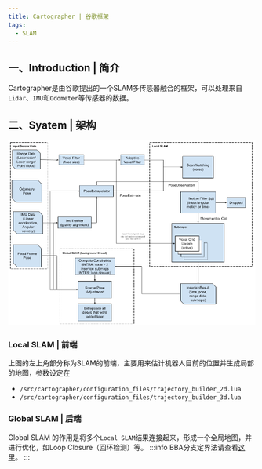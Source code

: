 ```yaml
---
title: Cartographer | 谷歌框架
tags:
  - SLAM
---
```


## 一、Introduction | 简介
Cartographer是由谷歌提出的一个SLAM多传感器融合的框架，可以处理来自`Lidar`、`IMU`和`Odometer`等传感器的数据。

## 二、Syatem | 架构
![](images/high_level_system_overview.png)

### Local SLAM | 前端
上图的左上角部分称为SLAM的前端，主要用来估计机器人目前的位置并生成局部的地图，参数设定在
- `/src/cartographer/configuration_files/trajectory_builder_2d.lua`
- `/src/cartographer/configuration_files/trajectory_builder_3d.lua`

### Global SLAM | 后端
Global SLAM 的作用是将多个`Local SLAM`结果连接起来，形成一个全局地图，并进行优化，如Loop Closure（回环检测）等。
:::info
BBA分支定界法请查看[这里](/notes/Algorithms/Optimization%20Algorithms/Branch-and-Bound%20Approach/)。
:::